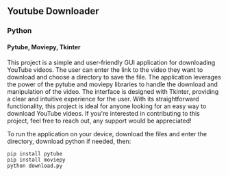 <h2> Youtube Downloader </h2>
<h3> Python </h3>
<h4> Pytube, Moviepy, Tkinter </h4>

This project is a simple and user-friendly GUI application for downloading YouTube videos. The user can enter the link to the video they want to download and choose a directory to save the file. The application leverages the power of the pytube and moviepy libraries to handle the download and manipulation of the video. The interface is designed with Tkinter, providing a clear and intuitive experience for the user. With its straightforward functionality, this project is ideal for anyone looking for an easy way to download YouTube videos. If you're interested in contributing to this project, feel free to reach out, any support would be appreciated!

To run the application on your device, download the files and enter the directory, download python if needed, then:
```
pip install pytube
pip install moviepy
python download.py
```
